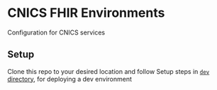 # CNICS FHIR Environments

Configuration for CNICS services


## Setup

Clone this repo to your desired location and follow Setup steps in [`dev` directory](./dev/README.md), for deploying a dev environment
